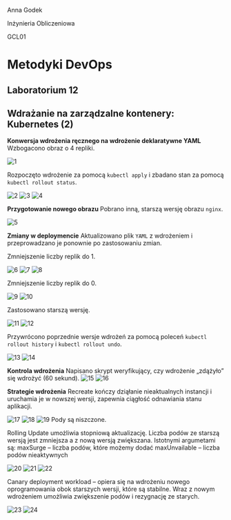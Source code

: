 Anna Godek

Inżynieria Obliczeniowa

GCL01

# Metodyki DevOps

## Laboratorium 12
## Wdrażanie na zarządzalne kontenery: Kubernetes (2)
**Konwersja wdrożenia ręcznego na wdrożenie deklaratywne YAML**
Wzbogacono obraz o 4 repliki.

![1](1.png)


Rozpoczęto wdrożenie za pomocą `kubectl apply` i zbadano stan za pomocą `kubectl rollout status`.

![2](2.png) 
![3](3.png)
![4](4.png)


**Przygotowanie nowego obrazu**
Pobrano inną, starszą wersję obrazu `nginx`.

![5](5.png)


**Zmiany w deploymencie**
Aktualizowano plik `YAML` z wdrożeniem i przeprowadzano je ponownie po zastosowaniu zmian.

Zmniejszenie liczby replik do 1. 

![6](6.png)
![7](7.png)
![8](8.png)


Zmniejszenie liczby replik do 0.

![9](9.png)
![10](10.png)


Zastosowano starszą wersję.

![11](11.png)
![12](12.png)


Przywrócono poprzednie wersje wdrożeń za pomocą poleceń `kubectl rollout history` i `kubectl rollout undo`.

![13](13.png)
![14](14.png)


**Kontrola wdrożenia**
Napisano skrypt weryfikujący, czy wdrożenie „zdążyło” się wdrożyć (60 sekund).
![15](15.png)
![16](16.png)


**Strategie wdrożenia**
Recreate kończy dziąłanie nieaktualnych instancji i uruchamia je w nowszej wersji, zapewnia ciągłość odnawiania stanu aplikacji.

![17](17.png)
![18](18.png)
![19](19.png)
Pody są niszczone.


Rolling Update umożliwia stopniową aktualizację. Liczba podów ze starszą wersją jest zmniejsza a z nową wersją zwiększana. Istotnymi argumetami są:
maxSurge – liczba podów, które możemy dodać
maxUnvailable – liczba podów nieaktywnych

![20](20.png)
![21](21.png)
![22](22.png)


Canary deployment workload – opiera się na wdrożeniu nowego oprogramowania obok starszych wersji, które są stabilne. Wraz z nowym wdrożeniem umożliwia zwiększenie podów i rezygnację ze starych.

![23](23.png)
![24](24.png)
